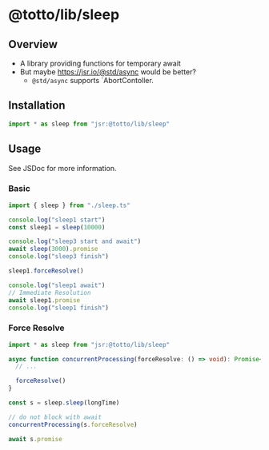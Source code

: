 # @totto/lib/sleep

## Overview

- A library providing functions for temporary await
- But maybe <https://jsr.io/@std/async> would be better?
  - `@std/async` supports `AbortContoller.

## Installation

```ts
import * as sleep from "jsr:@totto/lib/sleep"
```

## Usage

See JSDoc for more information.

### Basic

```ts
import { sleep } from "./sleep.ts"

console.log("sleep1 start")
const sleep1 = sleep(10000)

console.log("sleep3 start and await")
await sleep(3000).promise
console.log("sleep3 finish")

sleep1.forceResolve()

console.log("sleep1 await")
// Immediate Resolution
await sleep1.promise
console.log("sleep1 finish")
```

### Force Resolve

```ts
import * as sleep from "jsr:@totto/lib/sleep"

async function concurrentProcessing(forceResolve: () => void): Promise<void> {
  // ...

  forceResolve()
}

const s = sleep.sleep(longTime)

// do not block with await
concurrentProcessing(s.forceResolve)

await s.promise
```
